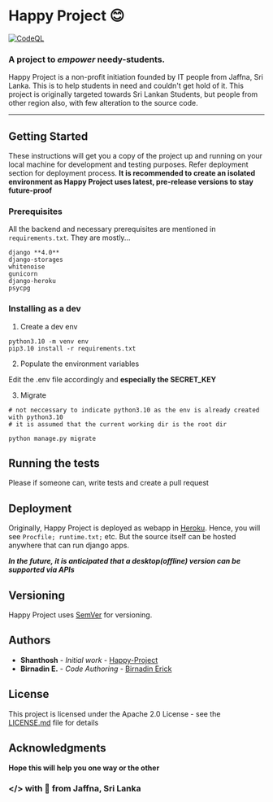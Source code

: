 # Happy Project 😊
[![CodeQL](https://github.com/Happy-Project-Foundation/HappyProject/actions/workflows/codeql-analysis.yml/badge.svg?branch=prod)](https://github.com/Happy-Project-Foundation/HappyProject/actions/workflows/codeql-analysis.yml)

### A project to *empower* needy-students.

Happy Project is a non-profit initiation founded by IT people from Jaffna, Sri Lanka. This is to help students in need
and couldn't get hold of it. This project is originally targeted towards Sri Lankan Students, but people from other
region also, with few alteration to the source code.

---

## Getting Started

These instructions will get you a copy of the project up and running on your local machine for development and testing purposes.
Refer deployment section for deployment process.
**It is recommended to create an isolated environment as Happy Project uses latest, pre-release versions to stay
future-proof**

### Prerequisites

All the backend and necessary prerequisites are mentioned in `requirements.txt`. They are mostly...
```
django **4.0**
django-storages
whitenoise
gunicorn
django-heroku
psycpg
```

### Installing as a dev
1. Create a dev env

```
python3.10 -m venv env
pip3.10 install -r requirements.txt
```

2. Populate the environment variables

Edit the .env file accordingly and **especially the SECRET_KEY**

3. Migrate

```
# not neccessary to indicate python3.10 as the env is already created with python3.10
# it is assumed that the current working dir is the root dir

python manage.py migrate
```

## Running the tests

Please if someone can, write tests and create a pull request


## Deployment

Originally, Happy Project is deployed as webapp in [Heroku](https://www.heroku.com). Hence, you will
see `Procfile; runtime.txt;` etc. But the source itself can be hosted anywhere that can run django apps.

***In the future, it is anticipated that a desktop(offline) version can be supported via APIs***

## Versioning

Happy Project uses [SemVer](http://semver.org/) for versioning. 

## Authors

* **Shanthosh** - *Initial work* - [Happy-Project](https://github.com/Happy-Project)
* **Birnadin E.** - *Code Authoring* - [Birnadin Erick](https://github.com/BirnadinErick)

## License

This project is licensed under the Apache 2.0 License - see the [LICENSE.md](LICENSE) file for details

## Acknowledgments

**Hope this will help you one way or the other**

### </> with 💖 from Jaffna, Sri Lanka
